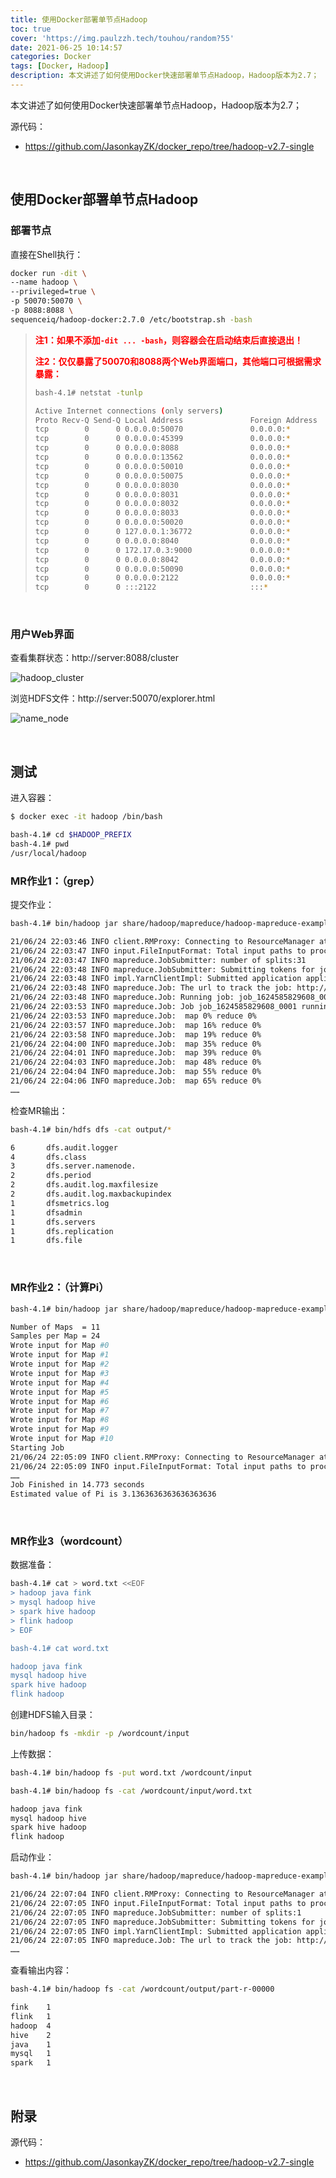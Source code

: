 ```yaml
---
title: 使用Docker部署单节点Hadoop
toc: true
cover: 'https://img.paulzzh.tech/touhou/random?55'
date: 2021-06-25 10:14:57
categories: Docker
tags: [Docker, Hadoop]
description: 本文讲述了如何使用Docker快速部署单节点Hadoop，Hadoop版本为2.7；
---
```


本文讲述了如何使用Docker快速部署单节点Hadoop，Hadoop版本为2.7；

源代码：

-   https://github.com/JasonkayZK/docker_repo/tree/hadoop-v2.7-single

<br/>

<!--more-->

## **使用Docker部署单节点Hadoop**

### **部署节点**

直接在Shell执行：

```bash
docker run -dit \
--name hadoop \
--privileged=true \
-p 50070:50070 \
-p 8088:8088 \
sequenceiq/hadoop-docker:2.7.0 /etc/bootstrap.sh -bash
```

>   <font color="#f00">**注1：如果不添加`-dit ... -bash`，则容器会在启动结束后直接退出！**</font>
>
>   <font color="#f00">**注2：仅仅暴露了50070和8088两个Web界面端口，其他端口可根据需求暴露：**</font>
>
>   ```bash
>   bash-4.1# netstat -tunlp
>   
>   Active Internet connections (only servers)
>   Proto Recv-Q Send-Q Local Address               Foreign Address             State       PID/Program name   
>   tcp        0      0 0.0.0.0:50070               0.0.0.0:*                   LISTEN      138/java            
>   tcp        0      0 0.0.0.0:45399               0.0.0.0:*                   LISTEN      737/java            
>   tcp        0      0 0.0.0.0:8088                0.0.0.0:*                   LISTEN      606/java            
>   tcp        0      0 0.0.0.0:13562               0.0.0.0:*                   LISTEN      737/java            
>   tcp        0      0 0.0.0.0:50010               0.0.0.0:*                   LISTEN      264/java            
>   tcp        0      0 0.0.0.0:50075               0.0.0.0:*                   LISTEN      264/java            
>   tcp        0      0 0.0.0.0:8030                0.0.0.0:*                   LISTEN      606/java            
>   tcp        0      0 0.0.0.0:8031                0.0.0.0:*                   LISTEN      606/java            
>   tcp        0      0 0.0.0.0:8032                0.0.0.0:*                   LISTEN      606/java            
>   tcp        0      0 0.0.0.0:8033                0.0.0.0:*                   LISTEN      606/java            
>   tcp        0      0 0.0.0.0:50020               0.0.0.0:*                   LISTEN      264/java            
>   tcp        0      0 127.0.0.1:36772             0.0.0.0:*                   LISTEN      264/java            
>   tcp        0      0 0.0.0.0:8040                0.0.0.0:*                   LISTEN      737/java            
>   tcp        0      0 172.17.0.3:9000             0.0.0.0:*                   LISTEN      138/java            
>   tcp        0      0 0.0.0.0:8042                0.0.0.0:*                   LISTEN      737/java            
>   tcp        0      0 0.0.0.0:50090               0.0.0.0:*                   LISTEN      436/java            
>   tcp        0      0 0.0.0.0:2122                0.0.0.0:*                   LISTEN      28/sshd             
>   tcp        0      0 :::2122                     :::*                        LISTEN      28/sshd
>   ```
>
>   

<br/>

### **用户Web界面**

查看集群状态：http://server:8088/cluster

![hadoop_cluster](https://cdn.jsdelivr.net/gh/jasonkayzk/docker_repo@hadoop-v2.7-single/images/hadoop_cluster.png)

浏览HDFS文件：http://server:50070/explorer.html

![name_node](https://cdn.jsdelivr.net/gh/jasonkayzk/docker_repo@hadoop-v2.7-single/images/name_node.png)

<br/>

## **测试**

进入容器：

```bash
$ docker exec -it hadoop /bin/bash

bash-4.1# cd $HADOOP_PREFIX
bash-4.1# pwd
/usr/local/hadoop
```

### **MR作业1：（grep）**

提交作业：

```bash
bash-4.1# bin/hadoop jar share/hadoop/mapreduce/hadoop-mapreduce-examples-2.7.0.jar grep input output 'dfs[a-z.]+'

21/06/24 22:03:46 INFO client.RMProxy: Connecting to ResourceManager at /0.0.0.0:8032
21/06/24 22:03:47 INFO input.FileInputFormat: Total input paths to process : 31
21/06/24 22:03:47 INFO mapreduce.JobSubmitter: number of splits:31
21/06/24 22:03:48 INFO mapreduce.JobSubmitter: Submitting tokens for job: job_1624585829608_0001
21/06/24 22:03:48 INFO impl.YarnClientImpl: Submitted application application_1624585829608_0001
21/06/24 22:03:48 INFO mapreduce.Job: The url to track the job: http://9e97f02ea23b:8088/proxy/application_1624585829608_0001/
21/06/24 22:03:48 INFO mapreduce.Job: Running job: job_1624585829608_0001
21/06/24 22:03:53 INFO mapreduce.Job: Job job_1624585829608_0001 running in uber mode : false
21/06/24 22:03:53 INFO mapreduce.Job:  map 0% reduce 0%
21/06/24 22:03:57 INFO mapreduce.Job:  map 16% reduce 0%
21/06/24 22:03:58 INFO mapreduce.Job:  map 19% reduce 0%
21/06/24 22:04:00 INFO mapreduce.Job:  map 35% reduce 0%
21/06/24 22:04:01 INFO mapreduce.Job:  map 39% reduce 0%
21/06/24 22:04:03 INFO mapreduce.Job:  map 48% reduce 0%
21/06/24 22:04:04 INFO mapreduce.Job:  map 55% reduce 0%
21/06/24 22:04:06 INFO mapreduce.Job:  map 65% reduce 0%
……
```

检查MR输出：

```bash
bash-4.1# bin/hdfs dfs -cat output/*

6       dfs.audit.logger
4       dfs.class
3       dfs.server.namenode.
2       dfs.period
2       dfs.audit.log.maxfilesize
2       dfs.audit.log.maxbackupindex
1       dfsmetrics.log
1       dfsadmin
1       dfs.servers
1       dfs.replication
1       dfs.file
```

<br/>

### **MR作业2：（计算Pi）**


```bash
bash-4.1# bin/hadoop jar share/hadoop/mapreduce/hadoop-mapreduce-examples-2.7.0.jar pi 11 24

Number of Maps  = 11
Samples per Map = 24
Wrote input for Map #0
Wrote input for Map #1
Wrote input for Map #2
Wrote input for Map #3
Wrote input for Map #4
Wrote input for Map #5
Wrote input for Map #6
Wrote input for Map #7
Wrote input for Map #8
Wrote input for Map #9
Wrote input for Map #10
Starting Job
21/06/24 22:05:09 INFO client.RMProxy: Connecting to ResourceManager at /0.0.0.0:8032
21/06/24 22:05:09 INFO input.FileInputFormat: Total input paths to process : 11
……
Job Finished in 14.773 seconds
Estimated value of Pi is 3.1363636363636363636
```

<br/>

### **MR作业3（wordcount）**

数据准备：


```bash
bash-4.1# cat > word.txt <<EOF
> hadoop java fink
> mysql hadoop hive
> spark hive hadoop
> flink hadoop
> EOF

bash-4.1# cat word.txt 

hadoop java fink
mysql hadoop hive
spark hive hadoop
flink hadoop
```

创建HDFS输入目录：


```bash
bin/hadoop fs -mkdir -p /wordcount/input
```

上传数据：

```bash
bash-4.1# bin/hadoop fs -put word.txt /wordcount/input

bash-4.1# bin/hadoop fs -cat /wordcount/input/word.txt

hadoop java fink
mysql hadoop hive
spark hive hadoop
flink hadoop
```

启动作业：

```bash
bash-4.1# bin/hadoop jar share/hadoop/mapreduce/hadoop-mapreduce-examples-2.7.0.jar wordcount /wordcount/input /wordcount/output

21/06/24 22:07:04 INFO client.RMProxy: Connecting to ResourceManager at /0.0.0.0:8032
21/06/24 22:07:05 INFO input.FileInputFormat: Total input paths to process : 1
21/06/24 22:07:05 INFO mapreduce.JobSubmitter: number of splits:1
21/06/24 22:07:05 INFO mapreduce.JobSubmitter: Submitting tokens for job: job_1624585829608_0004
21/06/24 22:07:05 INFO impl.YarnClientImpl: Submitted application application_1624585829608_0004
21/06/24 22:07:05 INFO mapreduce.Job: The url to track the job: http://9e97f02ea23b:8088/proxy/application_1624585829608_0004/
……
```

查看输出内容：

```bash
bash-4.1# bin/hadoop fs -cat /wordcount/output/part-r-00000

fink    1
flink   1
hadoop  4
hive    2
java    1
mysql   1
spark   1
```

<br/>

## **附录**

源代码：

-   https://github.com/JasonkayZK/docker_repo/tree/hadoop-v2.7-single

<br/>